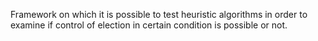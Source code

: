 Framework on which it is possible to test heuristic algorithms in order to examine if control of election in certain condition is possible or not.
